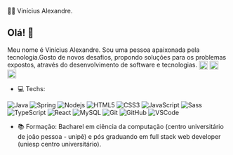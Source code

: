 :man_technologist: Vinícius Alexandre.



## Olá! 👋
Meu nome é Vinícius Alexandre. Sou uma pessoa apaixonada pela tecnologia.Gosto de novos desafios, propondo soluções para os problemas expostos, através do desenvolvimento de software e tecnologias.
<a href="https://www.linkedin.com/in/vin%C3%ADcius-alexandre-6b809b17b/" target="blank"><img align="center" src="https://cdn.jsdelivr.net/npm/simple-icons@3.0.1/icons/linkedin.svg" alt="vinicius" height="20" width="20" /></a>
<a href="https://stackoverflow.com/users/13973423/vin%c3%adcius-alexandre" target="blank"><img align="center" src="https://cdn.jsdelivr.net/npm/simple-icons@3.0.1/icons/stackoverflow.svg" alt="vinicius" height="20" width="20" /></a>
<a href="https://medium.com/@viniciusdevti" target="blank"><img align="center" src="https://cdn.jsdelivr.net/npm/simple-icons@3.0.1/icons/medium.svg" alt="vinicius" height="20" width="20" /></a>

- :computer: Techs: 

![Java](https://img.shields.io/badge/-Java-007396?style=flat-square&logo=java)
![Spring](https://img.shields.io/badge/-Spring-6DB33F?style=flat-square&logo=spring&logoColor=white)
![Nodejs](https://img.shields.io/badge/-Nodejs-339933?style=flat-square&logo=Node.js&logoColor=white)
![HTML5](https://img.shields.io/badge/-HTML5-E34F26?style=flat-square&logo=html5&logoColor=white)
![CSS3](https://img.shields.io/badge/-CSS3-1572B6?style=flat-square&logo=css3)
![JavaScript](https://img.shields.io/badge/-JavaScript-black?style=flat-square&logo=javascript)
![Sass](https://img.shields.io/badge/-Sass-CC6699?style=flat-square&logo=sass&logoColor=white)
![TypeScript](https://img.shields.io/badge/-TypeScript-007ACC?style=flat-square&logo=typescript)
![React](https://img.shields.io/badge/-REACT-1572B6?style=flat-square&logo=REACT)
![MySQL](https://img.shields.io/badge/-MySQL-4479A1?style=flat-square&logo=mysql&logoColor=white)
![Git](https://img.shields.io/badge/-Git-black?style=flat-square&logo=git)
![GitHub](https://img.shields.io/badge/-GitHub-181717?style=flat-square&logo=github)
![VSCode](https://img.shields.io/badge/-VSCode-007ACC?style=flat-square&logo=visual-studio-code&logoColor=white)

-  :books: Formação: Bacharel em ciência da computação (centro universitário de joão pessoa - unipê)  e pós graduando em full stack web developer (uniesp centro universitário).



